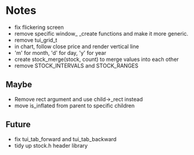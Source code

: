 # Notes
- fix flickering screen
- remove specific window_ _create functions and make it more generic.
- remove tui_grid_t
- in chart, follow close price and render vertical line
- 'm' for month, 'd' for day, 'y' for year
- create stock_merge(stock, count) to merge values into each other
- remove STOCK_INTERVALS and STOCK_RANGES

## Maybe
- Remove rect argument and use child->_rect instead
- move is_inflated from parent to specific children

## Future
- fix tui_tab_forward and tui_tab_backward
- tidy up stock.h header library
